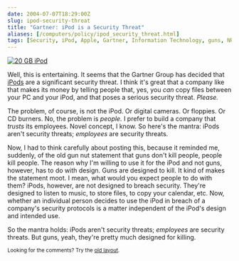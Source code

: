 ```yaml
--- 
date: 2004-07-07T18:29:00Z
slug: ipod-security-threat
title: "Gartner: iPod is a Security Threat"
aliases: [/computers/policy/ipod_security_threat.html]
tags: [Security, iPod, Apple, Gartner, Information Technology, guns, NRA, design, music]
---
```


<a href="https://www.amazon.com/exec/obidos/ASIN/B0000CEORU/justatheory-20?creative=125581;camp=2321;link_code=as1" title="Buy an iPod from Amazon.com!"><img src="https://images-na.ssl-images-amazon.com/images/P/B0000CEORU.01.MZZZZZZZ.jpg" alt="20 GB iPod" /></a>

<p>Well, this is entertaining. It seems that the Gartner Group has decided that <a href="http://www.infoworld.com/article/04/07/06/HNipodsrisk_1.html">iPods</a> are a significant security threat. I think it's great that a company like that makes its money by telling people that, yes, you <em>can</em> copy files between your PC and your iPod, and that poses a serious security threat. <em>Please.</em></p>

<p>The problem, of course, is not the iPod. Or digital cameras. Or floppies. Or CD burners. No, the problem is <em>people.</em> I prefer to build a company that <em>trusts</em> its employees. Novel concept, I know. So here's the mantra: iPods aren't security threats; <em>employees</em> are security threats.</p>

<p>Now, I had to think carefully about posting this, because it reminded me, suddenly, of the old gun nut statement that guns don't kill people, people kill people. The reason why I'm willing to use it for the iPod and not guns, however, has to do with design. Guns are designed to kill. It kind of makes the statement moot. I mean, what would you expect people to do with them? iPods, however, are not designed to breach security. They're designed to listen to music, to store files, to copy your calendar, etc. Now, whether an individual person decides to use the iPod in breach of a company's security protocols is a matter independent of the iPod's design and intended use.</p>

<p>So the mantra holds: iPods aren't security threats; <em>employees</em> are security threats. But guns, yeah, they're pretty much designed for killing.</p>

<p class="past"><small>Looking for the comments? Try the <a rel="nofollow" href="//past.justatheory.com/computers/policy/ipod_security_threat.html">old layout</a>.</small></p>


